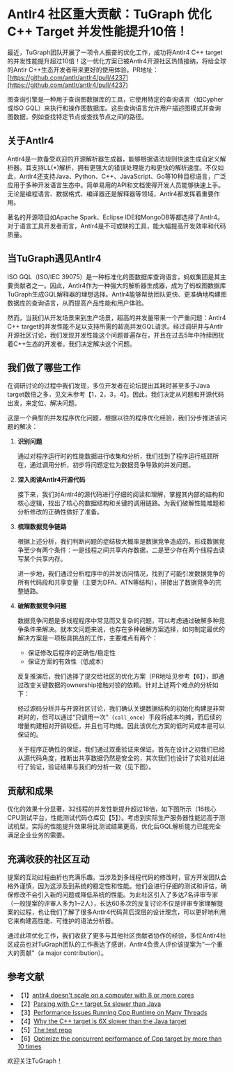 # Antlr4 社区重大贡献：TuGraph 优化 C++ Target 并发性能提升10倍！

最近，TuGraph团队开展了一项令人振奋的优化工作，成功将Antlr4 C++ target的并发性能提升超过10倍！这一优化方案已被Antlr4开源社区热情接纳，将给全球的Antlr C++生态开发者带来更好的使用体验。PR地址：[https://github.com/antlr/antlr4/pull/4237](https://github.com/antlr/antlr4/pull/4237)

图查询引擎是一种用于查询图数据库的工具，它使用特定的查询语言（如Cypher或ISO GQL）来执行和操作图数据库。这些查询语言允许用户描述图模式并查询图数据，例如查找特定节点或查找节点之间的路径。

## 关于Antlr4

Antlr4是一款备受欢迎的开源解析器生成器，能够根据语法规则快速生成自定义解析器。其支持LL(*)解析，拥有更强大的错误处理能力和更快的解析速度。不仅如此，Antlr4还支持Java、Python、C++、JavaScript、Go等10种目标语言，广泛应用于多种开发语言生态中。简单易用的API和文档使得开发人员能够快速上手。无论是编程语言、数据格式、编译器还是解释器等领域，Antlr4都发挥着重要作用。

著名的开源项目如Apache Spark、Eclipse IDE和MongoDB等都选择了Antlr4。对于语言工具开发者而言，Antlr4是不可或缺的工具，能大幅提高开发效率和代码质量。

## 当TuGraph遇见Antlr4

ISO GQL（ISO/IEC 39075）是一种标准化的图数据库查询语言，蚂蚁集团是其主要贡献者之一。因此，Antlr4作为一种强大的解析器生成器，成为了蚂蚁图数据库TuGraph生成GQL解释器的理想选择。Antlr4能够帮助团队更快、更准确地构建图数据库的查询语言，从而提高产品性能和用户体验。

然而，当我们从开发场景来到生产场景，超高的并发量带来一个严重问题：Antlr4 C++ target的并发性能不足以支持所需的超高并发GQL请求。经过调研并与Antlr开源社区讨论，我们发现并发性能这个问题普遍存在，并且在过去5年中持续困扰着C++生态的开发者。我们决定解决这个问题。

## 我们做了哪些工作

在调研讨论的过程中我们发现，多位开发者在论坛提出其耗时甚至多于Java target数倍之多，见文末参考【1，2，3，4】。因此，我们决定从问题和开源代码出发，来定位、解决问题。

这是一个典型的并发程序优化问题，根据以往的程序优化经验，我们分步推进该问题的解决：

1. **识别问题**

   通过对程序运行时的性能数据进行收集和分析，我们找到了程序运行瓶颈所在，通过调用分析，初步将问题定位为数据竞争导致的并发问题。

2. **深入阅读Antlr4开源代码**

   接下来，我们对Antlr4的源代码进行仔细的阅读和理解，掌握其内部的结构和核心逻辑，找出了核心的数据结构和关键的调用链路。为我们破解性能难题和分析修改的正确性做好了准备。

3. **梳理数据竞争链路**

   根据上述分析，我们判断问题的症结极大概率是数据竞争造成的。形成数据竞争至少有两个条件：一是线程之间共享内存数据，二是至少存在两个线程去读写某个共享内存。

   进一步地，我们通过分析程序中的并发访问情况，找到了可能引发数据竞争的所有代码段和共享变量（主要为DFA、ATN等结构），拼接出了数据竞争的完整链路。

4. **破解数据竞争问题**

   数据竞争问题是多线程程序中常见而又复杂的问题，可以考虑通过破解多种竞争条件来解决。就本文问题来说，也存在多种破解方案选择，如何制定最优的解决方案是一项极具挑战的工作，主要难点有两个：

   - 保证修改后程序的正确性/稳定性
   - 保证方案的有效性（低成本）

   反复推演后，我们选择了提交给社区的优化方案（PR地址见参考【6】），即通过改变关键数据的ownership接触对锁的依赖。针对上述两个难点的分析如下：

   经过源码分析并与开源社区讨论，我们确认关键数据结构的初始化构建是非常耗时的，但可以通过“只调用一次”（`call_once`）手段将成本均摊，而后续的增量构建相对开销较低，并且也可均摊。因此该优化方案的低时间成本是可以保证的。

   关于程序正确性的保证，我们通过双重验证来保证。首先在设计之初我们已经从源代码角度，推断出共享数据仍然是安全的，其次我们也设计了实验对此进行了验证，验证结果与我们的分析一致（见下图）。

## 贡献和成果

优化的效果十分显著，32线程的并发性能提升超过18倍，如下图所示（16核心CPU测试平台，性能测试代码仓库见【5】）。考虑到实际生产服务器性能远高于测试机型，实际的性能提升效果将比测试结果更高，优化后GQL解析能力已能完全满足企业业务的需要。

## 充满收获的社区互动

提案的互动过程曲折也充满乐趣。当涉及到多线程代码的修改时，官方开发团队会格外谨慎，因为这涉及到系统的稳定性和性能。他们会进行仔细的测试和评估，确保修改不会引入新的问题或降低系统的性能。为此社区引入了多达7名评审专家（一般提案的评审人多为1~2人），长达60多次的反复讨论不仅是评审专家理解提案的过程，也让我们了解了很多Antlr4代码背后深层的设计理念，可以更好地利用它来构建高性能、可维护的语法分析器。

通过此项优化工作，我们收获了更多与其他社区贡献者协作的经验，多位Antlr4社区成员也对TuGraph团队的工作表达了感谢，Antlr4负责人评价该提案为“一个重大的贡献”（a major contribution）。

## 参考文献

- 【1】[antlr4 doesn't scale on a computer with 8 or more cores](https://github.com/antlr/antlr4/issues/2454)
- 【2】[Parsing with C++ target 5x slower than Java](https://github.com/antlr/antlr4/issues/2584)
- 【3】[Performance Issues Running Cpp Runtime on Many Threads](https://github.com/antlr/antlr4/issues/3938)
- 【4】[Why the C++ target is 6X slower than the Java target](https://stackoverflow.com/questions/52528982/why-the-c-target-is-6x-slower-than-the-java-target)
- 【5】[The test repo](https://github.com/wangtao9/antlr4-perfopt-test)
- 【6】[Optimize the concurrent performance of Cpp target by more than 10 times](https://github.com/antlr/antlr4/pull/4237)

欢迎关注TuGraph！
